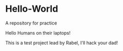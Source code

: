 # Hello-World
A repository for practice 

Hello Humans on their laptops!

This is a test project lead by Rabel, I'll hack your dad!
